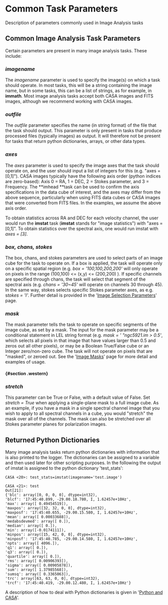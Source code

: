 

# Common Task Parameters 

Description of parameters commonly used in Image Analysis tasks

## Common Image Analysis Task Parameters

Certain parameters are present in many image analysis tasks. These include: 

 

### *imagename*

The *imagename* parameter is used to specify the image(s) on which a task should operate.  In most tasks, this will be a string containing the image name, but in some tasks, this can be a list of strings, as for example, in **immath**. Most image analysis tasks accept both CASA images and FITS images, although we recommend working with CASA images. 

 

### *outfile* 

The *outfile* parameter specifies the name (in string format) of the file that the task should output.  This parameter is only present in tasks that produce processed files (typically images) as output.  It will therefore not be present for tasks that return python dictionaries, arrays, or other data types.  

 

### *axes*

The *axes* parameter is used to specify the image axes that the task should operate on, and the user should input a list of integers for this (e.g. \"axes = \[0,1\]\").  CASA images typically have the following axis order (python indices are zero-based): Axis 0 = RA, 1 = DEC, 2 = Stokes parameter, and 3 = Frequency. The **imhead **task can be used to confirm the axis specifications in the data cube of interest, and the axes may differ from the above sequence, particularly when using FITS data cubes or CASA images that were converted from FITS files.  In the examples, we assume the above axis order. 

To obtain statistics across RA and DEC for each velocity channel, the user would run the **imstat** task (**imstat** stands for \"image statistics\") with \"axes = \[0,1\]\".  To obtain statistics over the spectral axis, one would run imstat with *axes = \[3\]*.  

  

### *box, chans, stokes*

The box, chans, and stokes parameters are used to select parts of an image cube for the task to operate on.  If a box is applied, the task will operate only on a specific spatial region (e.g. *box = \'100,100,200,200\'* will only operate on pixels in the range (100,100) \<= (x,y) \<= (200,200) ). If specific channels are specified through chans, the task will select that segment of the spectral axis (e.g. *chans = \'30\~45\'* will operate on channels 30 through 45).  In the same way, stokes selects specific Stokes parameter axes, as e.g. s*tokes = \'I\'*.  Further detail is provided in the \'[Image Selection Parameters](https://casa.nrao.edu/casadocs-devel/stable/imaging/image-analysis/image-selection-parameters)\' page.  

 

### *mask* 

The mask parameter tells the task to operate on specific segments of the image cube, as set by a mask.  The input for the mask parameter may be a conditional statement in LEL string format (e.g. *mask = \' \"ngc5921.im \> 0.5\'*, which selects all pixels in that image that have values larger than 0.5 and zeros out all other pixels), or may be a Boolean True/False cube or an Integer zero/non-zero cube. The task will not operate on pixels that are \"masked\", or zeroed out.  See the \'[Image Masks](https://casa.nrao.edu/casadocs-devel/stable/imaging/image-analysis/image-masks)\' page for more detail and examples of usage.  

####   {#section .western}

### *stretch* 

This parameter can be True or False, with a default value of False.  Set *stretch = True* when applying a single-plane mask to a full image cube.  As an example, if you have a mask in a single spectral channel image that you wish to apply to all spectral channels in a cube, you would \"stretch\" the mask over all of the channels. The mask can also be stretched over all Stokes parameter planes for polarization images.

 

## Returned Python Dictionaries 

Many image analysis tasks return python dictionaries with information that is also printed to the logger. The dictionaries can be assigned to a variable and then used later for other scripting purposes. In the following the output of imstat is assigned to the python dictionary \'test_stats\':

```
CASA <20>: test_stats=imstat(imagename='test.image')

CASA <21>: test
Out[21]:
{'blc': array([0, 0, 0, 0], dtype=int32),
'blcf': '17:45:40.899, -29.00.18.780, I, 1.62457e+10Hz',
'max': array([ 0.49454519]),
'maxpos': array([32, 32, 0, 0], dtype=int32),
'maxposf': '17:45:40.655, -29.00.15.580, I, 1.62457e+10Hz',
'mean': array([ 0.00033688]),
'medabsdevmed': array([ 0.]),
'median': array([ 0.]),
'min': array([-0.0174111]),
'minpos': array([15, 42, 0, 0], dtype=int32),
'minposf': '17:45:40.785, -29.00.14.580, I, 1.62457e+10Hz',
'npts': array([ 4096.]),
'q1': array([ 0.]),
'q3': array([ 0.]),
'quartile': array([ 0.]),
'rms': array([ 0.00906393]),
'sigma': array([ 0.00905878]),
'sum': array([ 1.37985568]),
'sumsq': array([ 0.3365063]),
'trc': array([63, 63, 0, 0], dtype=int32),
'trcf': '17:45:40.419, -29.00.12.480, I, 1.62457e+10Hz'}
```

A description of how to deal with Python dictionaries is given in \'[Python and CASA](http://casa.nrao.edu/casadocs/stable/usingcasa/python-and-casa#figid-casapythondictionaries)\'.

 

